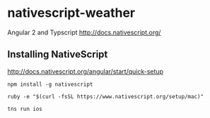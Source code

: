 # nativescript-weather

Angular 2 and Typscript
http://docs.nativescript.org/

## Installing NativeScript

http://docs.nativescript.org/angular/start/quick-setup

```npm install -g nativescript```

```ruby -e "$(curl -fsSL https://www.nativescript.org/setup/mac)"```

```tns run ios```
